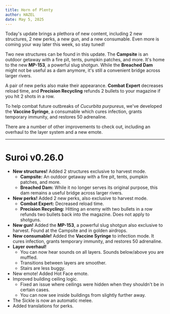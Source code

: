 ```yaml
---
title: Horn of Plenty
author: HAZEL
date: May 5, 2025
---
```

Today's update brings a plethora of new content, including 2 new structures, 2 new perks, a new gun, and a new consumable. Even more is coming your way later this week, so stay tuned!

Two new structures can be found in this update. The **Campsite** is an outdoor getaway with a fire pit, tents, pumpkin patches, and more. It's home to the new **MP-153**, a powerful slug shotgun. While the **Breached Dam** might not be useful as a dam anymore, it's still a convenient bridge across larger rivers.

A pair of new perks also make their appearance. **Combat Expert** decreases reload time, and **Precision Recycling** refunds 2 bullets to your magazine if you hit 2 shots in a row.

To help combat future outbreaks of _Cucurbita purpureus_, we've developed the **Vaccine Syringe**, a consumable which cures infection, grants temporary immunity, and restores 50 adrenaline.

There are a number of other improvements to check out, including an overhaul to the layer system and a new emote.
***
# Suroi v0.26.0

- **New structures!** Added 2 structures exclusive to harvest mode.
  - **Campsite:** An outdoor getaway with a fire pit, tents, pumpkin patches, and more.
  - **Breached Dam:** While it no longer serves its original purpose, this dam remains a useful bridge across larger rivers.
- **New perks!** Added 2 new perks, also exclusive to harvest mode.
  - **Combat Expert:** Decreased reload time.
  - **Precision Recycling:** Hitting an enemy with two bullets in a row refunds two bullets back into the magazine. Does not apply to shotguns.
- **New gun!** Added the **MP-153**, a powerful slug shotgun also exclusive to harvest. Found at the Campsite and in golden airdrops.
- **New consumable!** Added the **Vaccine Syringe** to infection mode. It cures infection, grants temporary immunity, and restores 50 adrenaline.
- **Layer overhaul!**
  - You can now hear sounds on all layers. Sounds below/above you are muffled.
  - Transitions between layers are smoother.
  - Stairs are less buggy.
- New emote! Added Hot Face emote.
- Improved building ceiling logic.
  - Fixed an issue where ceilings were hidden when they shouldn't be in certain cases.
  - You can now see inside buildings from slightly further away.
- The Sickle is now an automatic melee.
- Added translations for perks.
